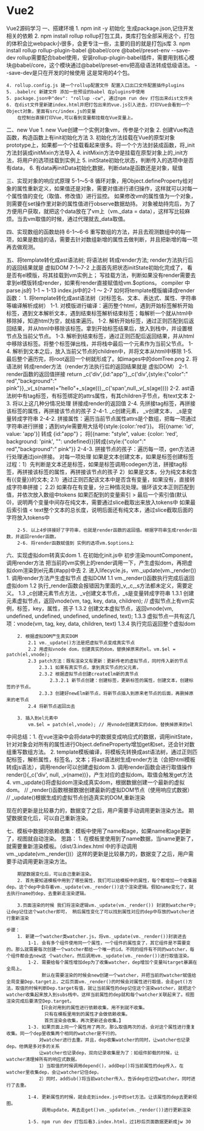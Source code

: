 # Vue2
Vue2源码学习
一、搭建环境
    1. npm init -y 初始化 生成package.json,记住开发相关的依赖
    2. npm install rollup  rollup打包工具，类库打包全部采用这个，打包的体积会比webpack小很多，会更专注一些，主要的目的就是打包js库
    3. npm install rollup rollup-plugin-babel @babel/core @babel/preset-env --save-dev 
    rollup需要配合babel使用，安装rollup-plugin-babel插件，需要用到核心模块@babel/core，这个模块通过@babel/preset-env把高级语法转成低级语法。 --save-dev是只在开发的时候使用
    这是常用的4个包。

    4. rollup.config.js 建一个rollup配置文件 配置入口出口文件配置插件plugins
    5. .babelrc 新建文件 添加一些预设的babel 在plugins中使用
    5. package.json中"dev": "rollup -cw", 通过npm run dev 打包出来dist文件夹
    6. 在dist文件里新建index.html并把打包出来的vue.js引入进去，打印Vue会看到一个Object对象，里面有src/index.js的变量
        在控制台直接打印Vue,可以看到变量都挂载在Vue变量上。

二、new Vue
    1. new Vue创建一个实例对象vm，传参是个对象
    2. 创建Vue构造函数，构造函数上有init初始化方法
    3. 初始化方法挂载在Vue的原型对象prototype上，如果都一个个挂载看起来很多。将一个个方法封装成函数，将_init方法封装成initMixin方法导入
    4. initMixin方法中是挂载在原型对象上的_init方法，将用户的选项挂载到实例上
    5. initState初始化状态，判断传入的选项中是否有data，
    6. 有data再initData初始化数据，判断data是函数还是对象，赋值

三、实现对象的响应式原理
5-1～5-8
循环对象，用Object.defineProperty给对象的属性重新定义，如果值还是对象，需要对值进行递归操作，这样就可以对每一个属性值的变化（取值、修改值）进行监控。
如果修改vm的属性值为一个对象，则需要在set操作里对新的属性值进行observe数据劫持。
对象被劫持完后，为了方便用户获取，就把这个data放在了vm上（vm._data = data），这样写比较麻烦。当去vm取值的时候，通过代理就去_data取值。
 
四、实现数组的函数劫持
6-1～6-6
重写数组的方法，并且去观测数组中的每一项，如果是数组的话，需要去针对数组新增的属性去做判断，并且把新增的每一项再去做观测。

五、将template转化成ast语法树; 将语法树 转成render方法; render方法执行后的返回结果就是 虚拟DOM
7-1~7-2
上面首先把状态initState初始化完成了，
看是否有el模版，将其挂载到vm实例上；
写挂载方法，判断如果没有render需要去拿到el模版转成render，如果有render直接赋值给vm.$options。
compiler 中parse.js的 1-1 ~ 1-13  index.js中的2-1 ～ 2-7
如何将template模版编译成render函数：
    1. 将template转化成ast语法树（对标签名、文本、表达式、属性、字符串等编译解析成树）
        1-1. 对模版进行编译：遍历整个html，遇到开始标签解析开始标签，遇到文本解析文本，遇到结束标签解析结束标签；每解析一个就从html中移除掉，知道html为空，就结束遍历。
        1-2. 解析开始标签，通过正则匹配到后返回结果，并从html中移除该标签。拿到开始标签结果后，放入到栈中，并设置根节点及当前父节点。
        1-3. 解析到结束标签，通过正则匹配后返回结果，并从html中移除该标签。将整个标签弹出栈，并将栈中最后一个元素作为当前父节点。
        1-4. 解析到文本之后，放入当前父节点的children中，并将文本从html中移除
        1-5. 最后整个遍历完，将root返回一个树就形成了。如images中的domTree.png
    2. 将语法树 转成render方法（render方法执行后的返回结果就是 虚拟DOM）
        2-1. render函数的返回值拼接 return _c('div',{id:"app"},_c('div',{style:{"color":" red","background":" pink"}},_v(_s(name)+"hello"+_s(age))),_c('span',null,_v(_s(age))))
        2-2. ast语法树中有tag标签，有标签绑定的attrs属性，有其children子节点，有text文本
        2-3. 将以上这几种分情况处理 拼接成render的返回值
        2-4. 先拼接tag标签，再拼接该标签的属性，再拼接该节点的孩子
            2-4-1. _c创建元素， _v创建文本， _s是变量转成字符串
            2-4-2. 拼接属性：遍历当前节点属性attrs是个数组，把每一项通过字符串进行拼接；遇到style需要用大括号{style:{color:'red'}}。
                将[{name: 'id', value: 'app'}] 转成 {id:"app"}；
                将[{name: "style", value: {color: 'red', background: 'pink', "": undefined}}]转成{style:{"color":" red","background":" pink"}}
            2-4-3. 拼接节点的孩子：遍历每一项，gen方法进行处理通过join拼接。
                    对每一项处理
                    如果是文本创建文本，如果是标签创建标签
                    过程：1）先判断是文本还是标签，如果是标签调用codegen方法，拼接tag标签，再拼接该标签的属性，再拼接该节点的孩子
                         2）如果是文本，分为纯文本和含有{{变量}}的文本; 
                            2.1）通过正则匹配该文本中是否含有变量，如果没有，直接转成字符串拼接；
                            2.2) 如果存在有变量，分三种情况处理。循环该文本正则匹配到值，并依次放入数组中tokens
                                    如果匹配到的变量索引 > 最后一个索引值(默认0)，说明两个变量中间存在纯文本，需要通过slice截取出来放入tokens中
                                    如果最后索引值 < text整个文本的总长度，说明后面还有纯文本，通过slice截取后面的字符放入tokens中

        2-5. 以上4步拼接好了字符串，也就是render函数的返回值。根据字符串生成render函数，并返回render函数。
        2-6. 将render函数赋值到 实例的选项vm.$options上

六、实现虚拟dom转真实dom
    1. 在初始化init.js中 初步渲染mountComponent，调用render方法
        把当前的vm实例上的render调用一下，产生虚拟dom，再把虚拟dom渲染到el元素(#app)中去
    2. 进入lifecycle.js，vm._update(vm._render())
        1. 调用render方法产生虚拟节点 虚拟DOM
            1.1 vm._render()函数执行完成后返回虚拟dom
            1.2 执行_render函数会报错因为里面的_v,_c,_s方法都未定义，需要定义。
            1.3 _c创建元素节点方法，_v创建文本节点，_s是变量转成字符串
                1.3.1 创建元素虚拟节点，返回vnode(vm, tag, key, data, children); // 虚拟节点上有vm实例，标签，key，属性，孩子
                1.3.2 创建文本虚拟节点，返回vnode(vm, undefined, undefined, undefined, undefined, text);
                1.3.3 虚拟节点一共有这几项：vnode(vm, tag, key, data, children, text)
                1.3.4 执行完后返回整个虚拟dom

        2. 根据虚拟DOM产生真实DOM 
            2.1 vm._update()方法是把虚拟节点变成真实节点
            2.2 用虚拟vnode dom，创建真实的dom，替换掉原来的el。vm.$el = patch(el,vnode);
            2.3 patch方法：既有渲染又有更新：更新传老的虚拟节点，同时传入新的节点
                2.3.1 如果有真实节点，拿到真实节点的父元素，
                2.3.2 根据虚拟节点创建createElm新的真节点
                    2.3.2.1 新节点创建：创建标签，更新标签的属性，创建文本，创建标签的子节点。
                2.3.3 创建好newElm新节点，将新节点插入到原来老节点的后面，再删掉原来的老节点
            2.4 将新节点返回出去

        3. 插入到el元素中
            vm.$el = patch(el,vnode); // 用vnode创建真实的dom，替换掉原来的el
    

中间总结：1. 在vue渲染中会将data中的数据变成响应式的数据，调用initState，针对对象会对所有的属性进行Object.defineProperty增加get和set，还会针对数组重写数组方法。
        2. template模板编译，将模板先转换成ast语法树，通过正则匹配标签，解析属性，标签名，文本；将ast语法树生成render方法（会把html模板转成js语法），调用render可以创建虚拟dom
        3. 调用render函数会进行取值操作 render(){_c('div', null, _v(name))}，产生对应的虚拟dom。取值会触发get方法
        4. vm._update()将虚拟dom渲染成真实dom，根据数据创建一个最新的虚拟dom。
        // _render()函数根据数据创建最新的虚拟DOM节点（使用响应式数据）
        // _update()根据生成的虚拟节点创造真实的DOM,重新渲染    

现在的更新是比较暴力的，数据变了之后，用户需要手动调用更新渲染方法。
期望数据变化后，可以自己重新渲染。

七、模板中数据的依赖收集：模板中使用了name和age，如果name和age更新了，视图就自动渲染。
    思路：
        1. 在模板里使用到了name数据，当name更新了，就需要重新渲染模板。（dist/3.index.html 中的手动调用vm._update(vm._render())）这样的更新是比较暴力的，数据变了之后，用户需要手动调用更新渲染方法。

        期望数据变化后，可以自己重新渲染。
        2. 首先要知道模板中用到了哪些属性，我们可以给模板中的属性，每个都增加一个收集器 dep。这个dep中会存着vm._update(vm._render())这个渲染逻辑。假如name变化了，就去执行name的dep，去重新走渲染逻辑。

        3.页面渲染的时候 我们将渲染逻辑vm._update(vm._render()) 封装到watcher中; 让dep记住这个watcher即可， 稍后属性变化了可以找到属性对应的dep中存放的watcher进行重新渲染

    步骤：
        1. 新建一个watcher类watcher.js，将vm._update(vm._render())封装进去
            1-1. 会有多个组件使用同一个属性，一个组件的属性变了，其它组件是不需要变的。那么就需要每次创建一个watcher都给一个唯一的id。不同的组件有不同的watcher，每个组件都会去new这 个watcher。然后调用vm._update(vm._render())进行取值渲染。
            1-2. 需要给每个属性增加dep为了收集watcher，dep增加个变量叫target暴漏在全局上。
                 默认在需要渲染的时候会new创建一个watcher，并把当前的watcher赋值给全局变量Dep.target上，之后页面vm._render()的时候会对属性进行取值，会走get()方法，取值的时候判断Dep.target有值，就让当前属性的dep记住这个渲染watcher，就把这个watcher收集起来放入到subs栈中。这样当前属性的dep就和每个watcher关联起来了。视图渲染完成后要清空Dep.target。
                【只会对用到的属性进行依赖收集，用不到就不收集。
                  只有在模板里用到的属性才会做依赖收集。
                  首页渲染会收集，再次更新还会收集。】
            1-3. 如果页面上同一个属性用了两次，那么取值两次的话，会对这个属性进行重复收集。同一个dep里收集两个相同的watcher是不行的。
                对watcher进行去重。并且，dep收集watcher的同时，让watcher也记录dep。他俩是多对多的关系
                让watcher也记录dep，双向记录收集是为了：如组件卸载的时候，让watcher清理掉所有的响应式数据。
                1）当取值的时候调用depend()，addDep()将当前属性的dep传入，在watcher里收集dep，会让watcher记住dep，
                2）同时，addSub()将当前watcher传入，告诉dep也记住watcher。同时进行了去重。

            1-4. 更新属性的时候，就会走到index.js中的set方法。让该属性的dep去更新视图。
                 调用update，再去走get()vm._update(vm._render())进行更新渲染

            1-5. npm run dev 打包后看3.index.html，过1秒后页面数据更新成jw 30
            

                




 
    
    



